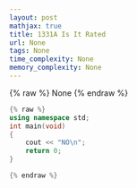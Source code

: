 ```yaml
---
layout: post
mathjax: true
title: 1331A Is It Rated
url: None
tags: None
time_complexity: None
memory_complexity: None
---
```


{% raw %}
None
{% endraw %}

```cpp
{% raw %}
using namespace std;
int main(void)
{
    cout << "NO\n";
    return 0;
}

{% endraw %}
```
